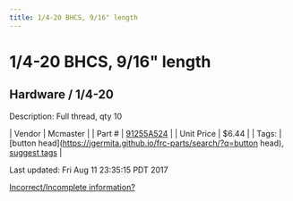 ```yaml
---
title: 1/4-20 BHCS, 9/16" length
---
```


# 1/4-20 BHCS, 9/16" length
## Hardware / 1/4-20
Description: 	Full thread, qty 10 

| Vendor | Mcmaster | 
| Part # | [91255A524](https://www.mcmaster.com/#91255A524) | 
| Unit Price | $6.44 | 
| Tags: | [button head](https://jgermita.github.io/frc-parts/search/?q=button head), [suggest tags](https://docs.google.com/forms/d/e/1FAIpQLSeWyY8v3RgOty-MyWmh9U0iivNYN_molChYyS-0U-o-kOAv_g/viewform) | 

Last updated: Fri Aug 11 23:35:15 PDT 2017

 [Incorrect/Incomplete information?](https://docs.google.com/forms/d/e/1FAIpQLSeWyY8v3RgOty-MyWmh9U0iivNYN_molChYyS-0U-o-kOAv_g/viewform)